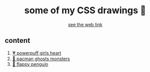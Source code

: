 <h1 align="center">
    some of my CSS drawings 🎨
</h1>

<p align="center">
	<a href="https://github.com/estermmorales/drawingwithcss" target="_blank" rel="noopener noreferrer">see the web link</a>
</p>

## content

<ol>
    <li><a href="#">💗 powerpuff girls heart</a></li>
    <li><a href="#">👻 pacman ghosts monsters</a></li>
    <li><a href="#">🐧 flappy penguin</a></li>
</ol>
